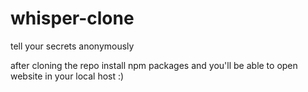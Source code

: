 # whisper-clone
tell your secrets anonymously

after cloning the repo install npm packages and you'll be able to open website in your local host :)

